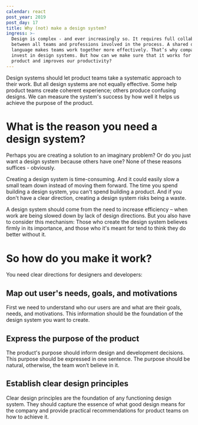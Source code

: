 ```yaml
---
calendar: react
post_year: 2019
post_day: 17
title: Why (not) make a design system?
ingress: >-
  Design is complex - and ever increasingly so. It requires full collaboration
  between all teams and professions involved in the process. A shared design
  language makes teams work together more effectively. That’s why companies
  invest in design systems. But how can we make sure that it works for our
  product and improves our productivity?
---
```

Design systems should let product teams take a systematic approach to their work. But all design systems are not equally effective. Some help product teams create coherent experience; others produce confusing designs. We can measure the system's success by how well it helps us achieve the purpose of the product.

# What is the reason you need a design system?

Perhaps you are creating a solution to an imaginary problem? Or do you just want a design system because others have one? None of these reasons suffices - obviously.

Creating a design system is time-consuming. And it could easily slow a small team down instead of moving them forward. The time you spend building a design system, you can't spend building a product. And if you don't have a clear direction, creating a design system risks being a waste.

A design system should come from the need to increase efficiency – when work are being slowed down by lack of design directions. But you also have to consider this mechanism: Those who create the design system believes firmly in its importance, and those who it's meant for tend to think they do better without it.

# So how do you make it work?

You need clear directions for designers and developers:

## Map out user's needs, goals, and motivations

First we need to understand who our users are and what are their goals, needs, and motivations. This information should be the foundation of the design system you want to create.

## Express the purpose of the product

The product's purpose should inform design and development decisions. This purpose should be expressed in one sentence. The purpose should be natural, otherwise, the team won’t believe in it.

## Establish clear design principles

Clear design principles are the foundation of any functioning design system. They should capture the essence of what good design means for the company and provide practical recommendations for product teams on how to achieve it.
